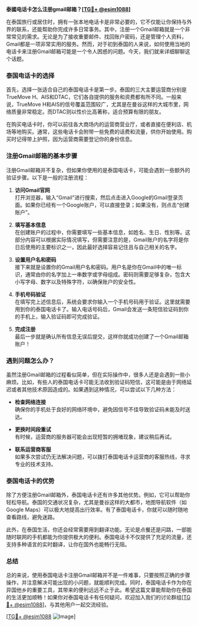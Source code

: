 **泰國电话卡怎么注册gmail邮箱？[[TG💪+ @esim1088](https://t.me/s/esim1088)]**

在泰国旅行或居住时，拥有一张本地电话卡是非常必要的，它不仅能让你保持与外界的联系，还能帮助你完成许多日常事务。其中，注册一个Gmail邮箱就是一个非常常见的需求。无论是为了接收重要邮件、找回账户密码，还是管理个人资料，Gmail都是一项非常实用的服务。然而，对于初到泰国的人来说，如何使用当地的电话卡来注册Gmail邮箱可能是一个令人困惑的问题。今天，我们就来详细聊聊这个话题。

### 泰国电话卡的选择

首先，选择一张适合自己的泰国电话卡是第一步。泰国的三大主要运营商分别是TrueMove H、AIS和DTAC，它们各自提供的服务和资费都有所不同。一般来说，TrueMove H和AIS的信号覆盖范围较广，尤其是在曼谷这样的大城市里，网络质量非常稳定。而DTAC则以性价比高著称，适合预算有限的朋友。

在购买电话卡时，你可以前往各大商场内的运营商营业厅，或者直接在便利店、机场等地购买。通常，这些电话卡会附带一些免费的话费和流量，供你开始使用。购买时记得带上护照，因为运营商需要登记你的身份信息。

### 注册Gmail邮箱的基本步骤

注册Gmail邮箱并不复杂，但如果你使用的是泰国电话卡，可能会遇到一些额外的验证步骤。以下是一般的注册流程：

1. **访问Gmail官网**  
   打开浏览器，输入“Gmail”进行搜索，然后点击进入Google的Gmail登录页面。如果你已经有一个Google账户，可以直接登录；如果没有，则点击“创建账户”。

2. **填写基本信息**  
   在创建账户的过程中，你需要填写一些基本信息，如姓名、生日、性别等。这部分内容可以根据实际情况填写，但需要注意的是，Gmail账户的名字将是你日后使用的主要标识之一，因此最好选择容易记住且与自己相关的名字。

3. **设置用户名和密码**  
   接下来就是设置你的Gmail用户名和密码。用户名是你在Gmail中的唯一标识，通常由你的名字加上一串数字或字母组成。密码则需要足够复杂，包含大小写字母、数字以及特殊字符，以确保账户的安全性。

4. **手机号码验证**  
   在填写完上述信息后，系统会要求你输入一个手机号码用于验证。这里就需要用到你的泰国电话卡了。输入电话号码后，Gmail会发送一条短信验证码到你的手机上，输入验证码即可完成验证。

5. **完成注册**  
   最后一步就是确认所有信息无误后提交，这样你就成功创建了一个Gmail邮箱账户！

### 遇到问题怎么办？

虽然注册Gmail邮箱的过程看似简单，但在实际操作中，很多人还是会遇到一些小麻烦。比如，有些人的泰国电话卡可能无法收到验证码短信，这可能是由于网络延迟或者其他技术原因造成的。如果遇到这种情况，可以尝试以下几种方法：

- **检查网络连接**  
  确保你的手机处于良好的网络环境中，避免因信号不佳导致验证码未能及时送达。
  
- **更换时间段重试**  
  有时候，运营商的服务器可能会出现短暂的拥堵现象，建议稍后再试。

- **联系运营商客服**  
  如果多次尝试仍无法解决问题，可以拨打泰国电话卡运营商的客服热线，寻求专业的技术支持。

### 泰国电话卡的优势

除了方便注册Gmail邮箱外，泰国电话卡还有许多其他优势。例如，它可以帮助你轻松导航。泰国的交通状况复杂，尤其是曼谷这样的大都市，地图导航软件（如Google Maps）可以极大地提高出行效率。有了泰国电话卡，你就可以随时随地查看路线，避免迷路。

此外，在泰国生活，你还会经常需要用到翻译功能。无论是点餐还是问路，一部能随时联网的手机都能为你提供极大的便利。泰国电话卡不仅提供了充足的流量，还支持多种语言的实时翻译，让你在国外也能畅行无阻。

### 总结

总的来说，使用泰国电话卡注册Gmail邮箱并不是一件难事，只要按照正确的步骤操作，并注意解决可能出现的小问题，就能顺利完成。同时，泰国电话卡作为你在异国他乡的重要工具，其带来的便利远远不止于此。希望这篇文章能帮助你在泰国的生活更加顺畅！如果你对泰国电话卡有任何疑问，欢迎加入我们的讨论群组[[TG💪+ @esim1088](https://t.me/s/esim1088)]，与其他用户一起交流经验。

[[TG💪+ @esim1088](https://t.me/s/esim1088) ![Image](https://i.postimg.cc/4NQfJmqS/Snipaste-2025-05-13-00-14-12.png)]